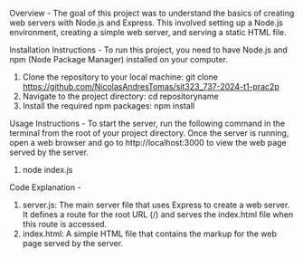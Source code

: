 Overview -
The goal of this project was to understand the basics of creating web servers with Node.js and Express. This involved setting up a Node.js environment, creating a simple web server, and serving a static HTML file.

Installation Instructions - 
To run this project, you need to have Node.js and npm (Node Package Manager) installed on your computer.
1. Clone the repository to your local machine:
git clone https://github.com/NicolasAndresTomas/sit323_737-2024-t1-prac2p
2. Navigate to the project directory:
cd repositoryname
3. Install the required npm packages:
npm install

Usage Instructions -
To start the server, run the following command in the terminal from the root of your project directory. Once the server is running, open a web browser and go to http://localhost:3000 to view the web page served by the server.
1. node index.js

Code Explanation -
1. server.js: The main server file that uses Express to create a web server. It defines a route for the root URL (/) and serves the index.html file when this route is accessed.
2. index.html: A simple HTML file that contains the markup for the web page served by the server.

